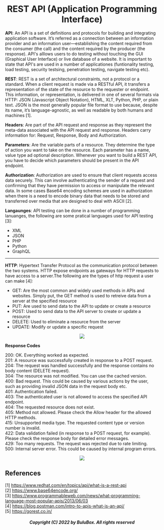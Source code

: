 <h1 align="center"> REST API (Application Programming Interface)</h1>

**API**: An API is a set of definitions and protocols for building and integrating application software. It’s referred as a connection between an information provider and an information user—establishing the content required from the consumer (the call) and the content required by the producer (the response). API's alllows users to do testing without touching the GUI (Graphical User Interface) or live database of a website. It is important to state that API's are used in a number of applicationes (funtionality testing, load testing, security testsing, penetration testing, navigate testing etc).

**REST**: REST is a set of architectural constraints, not a protocol or a standard. When a client request is made via a RESTful API, it transfers a representation of the state of the resource to the requester or endpoint. This information, or representation, is delivered in one of several formats via HTTP: JSON (Javascript Object Notation), HTML, XLT, Python, PHP, or plain text. JSON is the most generally popular file format to use because, despite its name, it’s language-agnostic, as well as readable by both humans and machines [1]. 

**Headers**: Are part of the API request and response as they represent the meta-data associated with the API request and response. Headers carry information for:  Request, Response, Body and Authorization.

**Parameters**:  Are the variable parts of a resource. They determine the type of action you want to take on the resource. Each parameter has a name, value type ad optional description. Whenever you want to build a REST API, you have to decide which parameters should be present in the API endpoint.

**Authorization**: Authorization are used to ensure that client requests access data securely. This can involve authenticating the sender of a request and confirming that they have permission to access or manipulate the relevant data. In some cases Base64 encoding schemes are used in authorization when there is a need to encode binary data that needs to be stored and transferred over media that are designed to deal with ASCII [2].

**Langaunges**:
API testing can be done in a number of programming lanuanges, the following are some pratical languages used for API testing [3]: 

<ul>
  <li>XML</li>
  <li>JSON</li>
  <li>PHP</li>
  <li>Python</li>
  <li>GraphQL</li>
</ul>  

----------------------------------

**HTTP**: Hypertext Transfer Protocol as the communication protocol between the two systems. HTTP expose endpoints as gateways for HTTP requests to have access to a server.The following are the types of http request a user can make [4]:<br>

<ul>
  <li>GET: Are the most common and widely used methods in APIs and websites. Simply put, the GET method is used to retreive data from a server at the specified resource</li>
  <li>PUT: Are used to send data to the API to update or create a resource</li>
  <li>POST: Used to send data to the API server to create or update a resource </li>
  <li>DELETE: Used to eliminate a resource from the server </li>
  <li>UPDATE: Modify or update a specific request</li>
</ul>  

<p align="center">
<img src=https://github.com/SoftwareBulu/TechDocumentation/blob/main/API/API%20Architecture.png>
</p>

**Response Codes** 

200: OK. Everything worked as expected.<br>
201: A resource was successfully created in response to a POST request.<br>
204: The request was handled successfully and the response contains no body content (DELETE request).<br>
304: The resource was not modified. You can use the cached version.<br>
400: Bad request. This could be caused by various actions by the user, such as providing invalid JSON data in the request body etc.<br>
401: Authentication failed.<br>
403: The authenticated user is not allowed to access the specified API endpoint.<br>
404: The requested resource does not exist.<br>
405: Method not allowed. Please check the Allow header for the allowed HTTP methods.<br>
415: Unsupported media type. The requested content type or version number is invalid.<br>
422: Data validation failed (in response to a POST request, for example). Please check the response body for detailed error messages.<br>
429: Too many requests. The request was rejected due to rate limiting.<br>
500: Internal server error. This could be caused by internal program errors.<br>

<p align="center">
<img src=https://github.com/SoftwareBulu/TechDocumentation/blob/main/API/Response%20Code.png>
</p>

## References 

[1] https://www.redhat.com/en/topics/api/what-is-a-rest-api <br>
[2] https://www.base64encode.org/<br>
[3] https://www.programmableweb.com/news/what-programming-language-most-popular-apis/2013/06/03<br>
[4] https://blog.postman.com/intro-to-apis-what-is-an-api/<br>
[5] https://gorest.co.in/ <br>

<h5 align="center"> Copyright (C) 2022 by BuluBox. All rights reserved</h5>
